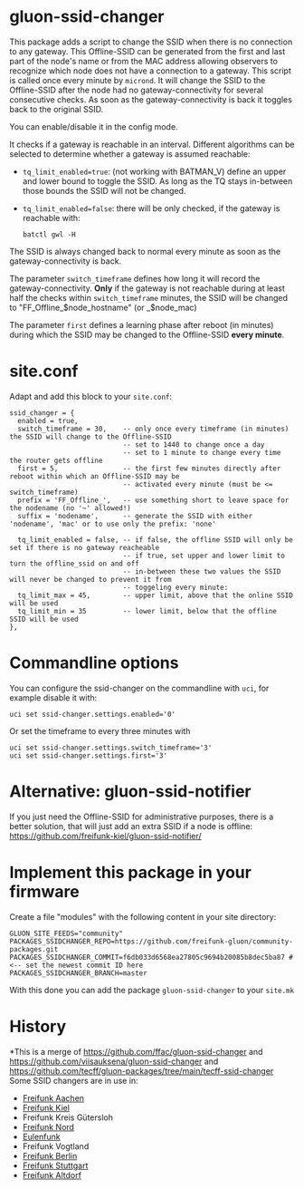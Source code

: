 # gluon-ssid-changer

This package adds a script to change the SSID when there is no
connection to any gateway. This Offline-SSID can be generated from the
first and last part of the node\'s name or from the MAC address allowing
observers to recognize which node does not have a connection to a
gateway. This script is called once every minute by `micrond`. It will
change the SSID to the Offline-SSID after the node had no
gateway-connectivity for several consecutive checks. As soon as the
gateway-connectivity is back it toggles back to the original SSID.

You can enable/disable it in the config mode.

It checks if a gateway is reachable in an interval. Different algorithms
can be selected to determine whether a gateway is assumed reachable:

-   `tq_limit_enabled=true`: (not working with BATMAN_V) define an upper
    and lower bound to toggle the SSID. As long as the TQ stays
    in-between those bounds the SSID will not be changed.

-   `tq_limit_enabled=false`: there will be only checked, if the gateway
    is reachable with:

        batctl gwl -H

The SSID is always changed back to normal every minute as soon as the
gateway-connectivity is back.

The parameter `switch_timeframe` defines how long it will record the
gateway-connectivity. **Only** if the gateway is not reachable during at
least half the checks within `switch_timeframe` minutes, the SSID will
be changed to \"FF_Offline\_\$node_hostname\" (or \_\$node_mac)

The parameter `first` defines a learning phase after reboot (in minutes)
during which the SSID may be changed to the Offline-SSID **every
minute**.

# site.conf

Adapt and add this block to your `site.conf`:

    ssid_changer = {
      enabled = true,
      switch_timeframe = 30,    -- only once every timeframe (in minutes) the SSID will change to the Offline-SSID 
                                -- set to 1440 to change once a day
                                -- set to 1 minute to change every time the router gets offline
      first = 5,                -- the first few minutes directly after reboot within which an Offline-SSID may be
                                -- activated every minute (must be <= switch_timeframe)
      prefix = 'FF_Offline_',   -- use something short to leave space for the nodename (no '~' allowed!)
      suffix = 'nodename',      -- generate the SSID with either 'nodename', 'mac' or to use only the prefix: 'none'

      tq_limit_enabled = false, -- if false, the offline SSID will only be set if there is no gateway reacheable
                                -- if true, set upper and lower limit to turn the offline_ssid on and off
                                -- in-between these two values the SSID will never be changed to prevent it from
                                -- toggeling every minute:
      tq_limit_max = 45,        -- upper limit, above that the online SSID will be used
      tq_limit_min = 35         -- lower limit, below that the offline SSID will be used
    },

# Commandline options

You can configure the ssid-changer on the commandline with `uci`, for
example disable it with:

    uci set ssid-changer.settings.enabled='0'

Or set the timeframe to every three minutes with

    uci set ssid-changer.settings.switch_timeframe='3'
    uci set ssid-changer.settings.first='3'

# Alternative: gluon-ssid-notifier

If you just need the Offline-SSID for administrative purposes, there is
a better solution, that will just add an extra SSID if a node is
offline: <https://github.com/freifunk-kiel/gluon-ssid-notifier/>

# Implement this package in your firmware

Create a file \"modules\" with the following content in your site
directory:

    GLUON_SITE_FEEDS="community"
    PACKAGES_SSIDCHANGER_REPO=https://github.com/freifunk-gluon/community-packages.git
    PACKAGES_SSIDCHANGER_COMMIT=f6db033d6568ea27805c9694b20085b8dec5ba87 # <-- set the newest commit ID here
    PACKAGES_SSIDCHANGER_BRANCH=master

With this done you can add the package `gluon-ssid-changer` to your
`site.mk`

# History

*This is a merge of https://github.com/ffac/gluon-ssid-changer and
https://github.com/viisauksena/gluon-ssid-changer and https://github.com/tecff/gluon-packages/tree/main/tecff-ssid-changer
Some SSID changers are in use in:

-   [Freifunk Aachen](https://github.com/ffac/gluon-ssid-changer/)
-   [Freifunk Kiel](https://github.com/freifunk-kiel/gluon-ssid-notifier)
-   Freifunk Kreis Gütersloh
-   [Freifunk Nord](https://github.com/Freifunk-Nord/gluon-ssid-changer)
-   [Eulenfunk](https://github.com/eulenfunk/packages/tree/v2020.1.x/gluon-ssid-changer)
-   Freifunk Vogtland
-   [Freifunk Berlin](https://github.com/freifunk-berlin/falter-packages/tree/master/packages/falter-berlin-ssid-changer)
-   [Freifunk Stuttgart](https://gitlab.freifunk-stuttgart.de/firmware/gluon-packages.git)
-   [Freifunk Altdorf](https://github.com/tecff/gluon-packages/tree/main/tecff-ssid-changer)